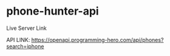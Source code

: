 # phone-hunter-api
Live Server Link


API LINK: https://openapi.programming-hero.com/api/phones?search=iphone

